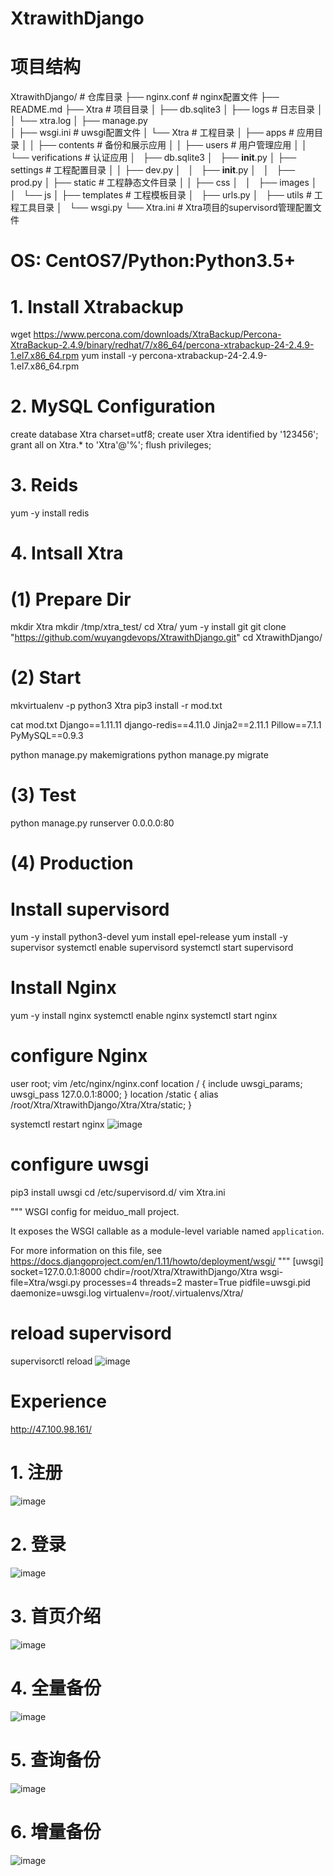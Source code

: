# XtrawithDjango
# 项目结构
XtrawithDjango/                 # 仓库目录
├── nginx.conf                  # nginx配置文件
├── README.md
├── Xtra                        # 项目目录
│   ├── db.sqlite3
│   ├── logs                    # 日志目录
│   │   └── xtra.log
│   ├── manage.py               
│   ├── wsgi.ini                # uwsgi配置文件
│   └── Xtra                    # 工程目录
│       ├── apps                # 应用目录
│       │   ├── contents        # 备份和展示应用
│       │   ├── users                   # 用户管理应用
│       │   └── verifications           # 认证应用
│       ├── db.sqlite3
│       ├── __init__.py
│       ├── settings            # 工程配置目录
│       │   ├── dev.py
│       │   ├── __init__.py
│       │   ├── prod.py
│       ├── static              # 工程静态文件目录
│       │   ├── css
│       │   ├── images
│       │   └── js
│       ├── templates           # 工程模板目录
│       ├── urls.py
│       ├── utils	          # 工程工具目录
│       └── wsgi.py
└── Xtra.ini            # Xtra项目的supervisord管理配置文件


# OS: CentOS7/Python:Python3.5+

# 1. Install Xtrabackup
wget https://www.percona.com/downloads/XtraBackup/Percona-XtraBackup-2.4.9/binary/redhat/7/x86_64/percona-xtrabackup-24-2.4.9-1.el7.x86_64.rpm
yum install -y percona-xtrabackup-24-2.4.9-1.el7.x86_64.rpm

# 2. MySQL Configuration
create database Xtra charset=utf8;
create user Xtra identified by '123456';
grant all on Xtra.* to 'Xtra'@'%';
flush privileges;

# 3. Reids
yum -y install redis

# 4. Intsall Xtra
# (1) Prepare Dir
mkdir Xtra
mkdir /tmp/xtra_test/
cd Xtra/
yum -y install git
git clone "https://github.com/wuyangdevops/XtrawithDjango.git"
cd XtrawithDjango/

# (2) Start
mkvirtualenv -p python3 Xtra
pip3 install -r mod.txt

cat mod.txt
Django==1.11.11
django-redis==4.11.0
Jinja2==2.11.1
Pillow==7.1.1
PyMySQL==0.9.3

python manage.py makemigrations
python manage.py migrate

# (3) Test
python manage.py runserver 0.0.0.0:80

# (4) Production
# Install supervisord
yum -y install python3-devel
yum install epel-release
yum install -y supervisor
systemctl enable supervisord
systemctl start supervisord

# Install Nginx 
yum -y install nginx
systemctl enable nginx
systemctl start nginx

# configure Nginx
user root;
vim /etc/nginx/nginx.conf
        location / {
                include uwsgi_params;
                uwsgi_pass 127.0.0.1:8000;
        }
        location /static {
         alias /root/Xtra/XtrawithDjango/Xtra/Xtra/static;
       }

systemctl restart nginx
![image](https://github.com/wuyangdevops/XtrawithDjango/blob/master/Pic/nginx.png)

# configure uwsgi
pip3 install uwsgi
cd /etc/supervisord.d/
vim Xtra.ini

"""
WSGI config for meiduo_mall project.

It exposes the WSGI callable as a module-level variable named ``application``.

For more information on this file, see
https://docs.djangoproject.com/en/1.11/howto/deployment/wsgi/
"""
[uwsgi]
socket=127.0.0.1:8000
chdir=/root/Xtra/XtrawithDjango/Xtra
wsgi-file=Xtra/wsgi.py
processes=4
threads=2
master=True
pidfile=uwsgi.pid
daemonize=uwsgi.log
virtualenv=/root/.virtualenvs/Xtra/

# reload supervisord
supervisorctl reload
![image](https://github.com/wuyangdevops/XtrawithDjango/blob/master/Pic/uwsgi.png)

# Experience
http://47.100.98.161/

# 1. 注册
![image](https://github.com/wuyangdevops/XtrawithDjango/blob/master/Pic/register.png)
# 2. 登录
![image](https://github.com/wuyangdevops/XtrawithDjango/blob/master/Pic/login.png)
# 3. 首页介绍
![image](https://github.com/wuyangdevops/XtrawithDjango/blob/master/Pic/desc.png)
# 4. 全量备份
![image](https://github.com/wuyangdevops/XtrawithDjango/blob/master/Pic/fullbackup.png)
# 5. 查询备份
![image](https://github.com/wuyangdevops/XtrawithDjango/blob/master/Pic/show.png)
# 6. 增量备份
![image](https://github.com/wuyangdevops/XtrawithDjango/blob/master/Pic/incre.png)



